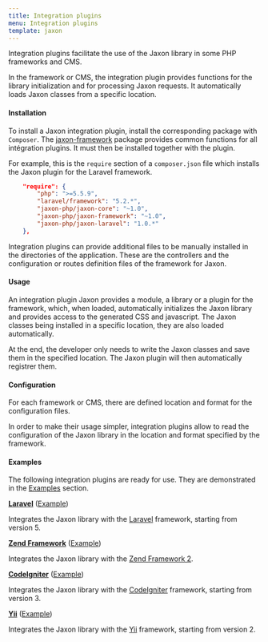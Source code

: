 ```yaml
---
title: Integration plugins
menu: Integration plugins
template: jaxon
---
```


Integration plugins facilitate the use of the Jaxon library in some PHP frameworks and CMS.

In the framework or CMS, the integration plugin provides functions for the library initialization and for processing Jaxon requests.
It automatically loads Jaxon classes from a specific location.

#### Installation

To install a Jaxon integration plugin, install the corresponding package with `Composer`.
The [jaxon-framework](https://github.com/jaxon-php/jaxon-framework) package provides common functions for all intégration plugins.
It must then be installed together with the plugin.

For example, this is the `require` section of a `composer.json` file which installs the Jaxon plugin for the Laravel framework.
```json
    "require": {
        "php": ">=5.5.9",
        "laravel/framework": "5.2.*",
        "jaxon-php/jaxon-core": "~1.0",
        "jaxon-php/jaxon-framework": "~1.0",
        "jaxon-php/jaxon-laravel": "1.0.*"
    },
```

Integration plugins can provide additional files to be manually installed in the directories of the application.
These are the controllers and the configuration or routes definition files of the framework for Jaxon.

#### Usage

An integration plugin Jaxon provides a module, a library or a plugin for the framework, which, when loaded, automatically initializes the Jaxon library and provides access to the generated CSS and javascript.
The Jaxon classes being installed in a specific location, they are also loaded automatically.

At the end, the developer only needs to write the Jaxon classes and save them in the specified location.
The Jaxon plugin will then automatically registrer them.

#### Configuration

For each framework or CMS, there are defined location and format for the configuration files.

In order to make their usage simpler, integration plugins allow to read the configuration of the Jaxon library in the location and format specified by the framework.

#### Examples

The following integration plugins are ready for use. They are demonstrated in the [Examples](../../../examples) section.

**[Laravel](https://github.com/jaxon-php/jaxon-laravel)** ([Example](../../../examples/integration/laravel))

Integrates the Jaxon library with the [Laravel](https://laravel.com) framework, starting from version 5.

**[Zend Framework](https://github.com/jaxon-php/jaxon-zend)** ([Example](../../../examples/integration/zend))

Integrates the Jaxon library with the [Zend Framework 2](https://framework.zend.com).

**[CodeIgniter](https://github.com/jaxon-php/jaxon-codeigniter)** ([Example](../../../examples/integration/codeigniter))

Integrates the Jaxon library with the [CodeIgniter](https://www.codeigniter.com) framework, starting from version 3.

**[Yii](https://github.com/jaxon-php/jaxon-yii)** ([Example](../../../examples/integration/yii))

Integrates the Jaxon library with the [Yii](http://www.yiiframework.com) framework, starting from version 2.
